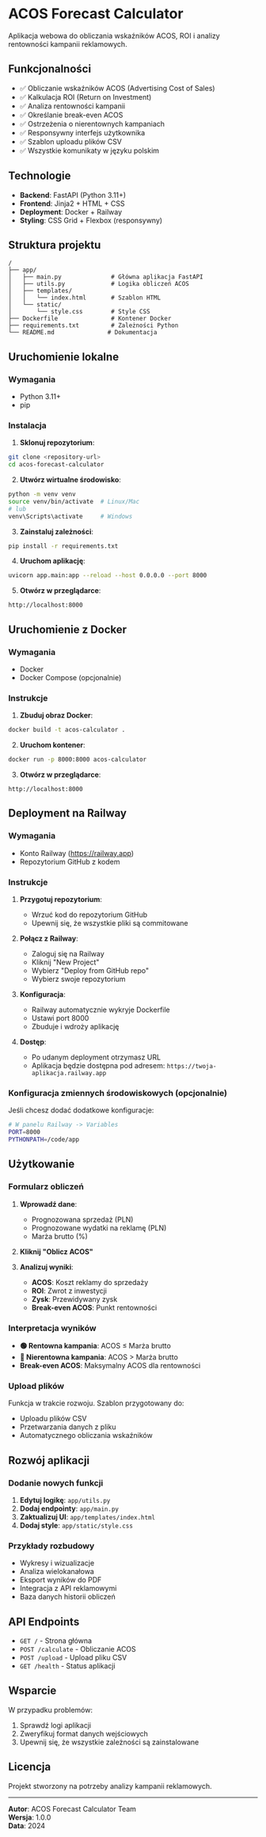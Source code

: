 # ACOS Forecast Calculator

Aplikacja webowa do obliczania wskaźników ACOS, ROI i analizy rentowności kampanii reklamowych.

## Funkcjonalności

- ✅ Obliczanie wskaźników ACOS (Advertising Cost of Sales)
- ✅ Kalkulacja ROI (Return on Investment)
- ✅ Analiza rentowności kampanii
- ✅ Określanie break-even ACOS
- ✅ Ostrzeżenia o nierentownych kampaniach
- ✅ Responsywny interfejs użytkownika
- ✅ Szablon uploadu plików CSV
- ✅ Wszystkie komunikaty w języku polskim

## Technologie

- **Backend**: FastAPI (Python 3.11+)
- **Frontend**: Jinja2 + HTML + CSS
- **Deployment**: Docker + Railway
- **Styling**: CSS Grid + Flexbox (responsywny)

## Struktura projektu

```
/
├── app/
│   ├── main.py              # Główna aplikacja FastAPI
│   ├── utils.py             # Logika obliczeń ACOS
│   ├── templates/
│   │   └── index.html       # Szablon HTML
│   └── static/
│       └── style.css        # Style CSS
├── Dockerfile               # Kontener Docker
├── requirements.txt         # Zależności Python
└── README.md               # Dokumentacja
```

## Uruchomienie lokalne

### Wymagania
- Python 3.11+
- pip

### Instalacja

1. **Sklonuj repozytorium**:
```bash
git clone <repository-url>
cd acos-forecast-calculator
```

2. **Utwórz wirtualne środowisko**:
```bash
python -m venv venv
source venv/bin/activate  # Linux/Mac
# lub
venv\Scripts\activate     # Windows
```

3. **Zainstaluj zależności**:
```bash
pip install -r requirements.txt
```

4. **Uruchom aplikację**:
```bash
uvicorn app.main:app --reload --host 0.0.0.0 --port 8000
```

5. **Otwórz w przeglądarce**:
```
http://localhost:8000
```

## Uruchomienie z Docker

### Wymagania
- Docker
- Docker Compose (opcjonalnie)

### Instrukcje

1. **Zbuduj obraz Docker**:
```bash
docker build -t acos-calculator .
```

2. **Uruchom kontener**:
```bash
docker run -p 8000:8000 acos-calculator
```

3. **Otwórz w przeglądarce**:
```
http://localhost:8000
```

## Deployment na Railway

### Wymagania
- Konto Railway (https://railway.app)
- Repozytorium GitHub z kodem

### Instrukcje

1. **Przygotuj repozytorium**:
   - Wrzuć kod do repozytorium GitHub
   - Upewnij się, że wszystkie pliki są commitowane

2. **Połącz z Railway**:
   - Zaloguj się na Railway
   - Kliknij "New Project"
   - Wybierz "Deploy from GitHub repo"
   - Wybierz swoje repozytorium

3. **Konfiguracja**:
   - Railway automatycznie wykryje Dockerfile
   - Ustawi port 8000
   - Zbuduje i wdroży aplikację

4. **Dostęp**:
   - Po udanym deployment otrzymasz URL
   - Aplikacja będzie dostępna pod adresem: `https://twoja-aplikacja.railway.app`

### Konfiguracja zmiennych środowiskowych (opcjonalnie)

Jeśli chcesz dodać dodatkowe konfiguracje:

```bash
# W panelu Railway -> Variables
PORT=8000
PYTHONPATH=/code/app
```

## Użytkowanie

### Formularz obliczeń

1. **Wprowadź dane**:
   - Prognozowana sprzedaż (PLN)
   - Prognozowane wydatki na reklamę (PLN)
   - Marża brutto (%)

2. **Kliknij "Oblicz ACOS"**

3. **Analizuj wyniki**:
   - **ACOS**: Koszt reklamy do sprzedaży
   - **ROI**: Zwrot z inwestycji
   - **Zysk**: Przewidywany zysk
   - **Break-even ACOS**: Punkt rentowności

### Interpretacja wyników

- **🟢 Rentowna kampania**: ACOS ≤ Marża brutto
- **🔴 Nierentowna kampania**: ACOS > Marża brutto
- **Break-even ACOS**: Maksymalny ACOS dla rentowności

### Upload plików

Funkcja w trakcie rozwoju. Szablon przygotowany do:
- Uploadu plików CSV
- Przetwarzania danych z pliku
- Automatycznego obliczania wskaźników

## Rozwój aplikacji

### Dodanie nowych funkcji

1. **Edytuj logikę**: `app/utils.py`
2. **Dodaj endpointy**: `app/main.py`
3. **Zaktualizuj UI**: `app/templates/index.html`
4. **Dodaj style**: `app/static/style.css`

### Przykłady rozbudowy

- Wykresy i wizualizacje
- Analiza wielokanałowa
- Eksport wyników do PDF
- Integracja z API reklamowymi
- Baza danych historii obliczeń

## API Endpoints

- `GET /` - Strona główna
- `POST /calculate` - Obliczanie ACOS
- `POST /upload` - Upload pliku CSV
- `GET /health` - Status aplikacji

## Wsparcie

W przypadku problemów:
1. Sprawdź logi aplikacji
2. Zweryfikuj format danych wejściowych
3. Upewnij się, że wszystkie zależności są zainstalowane

## Licencja

Projekt stworzony na potrzeby analizy kampanii reklamowych.

---

**Autor**: ACOS Forecast Calculator Team  
**Wersja**: 1.0.0  
**Data**: 2024 